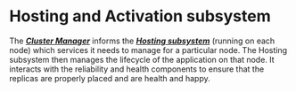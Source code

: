 # Hosting and Activation subsystem

The [***Cluster Manager***](https://github.com/Microsoft/service-fabric/tree/f258f7579af9643dac6b1c75c93db9a3bcd28fdd/src/prod/src/Management/ClusterManager) informs the [***Hosting subsystem***](https://github.com/Microsoft/service-fabric/tree/master/src/prod/src/Naming) (running on each node) which services it needs to manage for a particular node. The Hosting subsystem then manages the lifecycle of the application on that node. It interacts with the reliability and health components to ensure that the replicas are properly placed and are health and happy.
